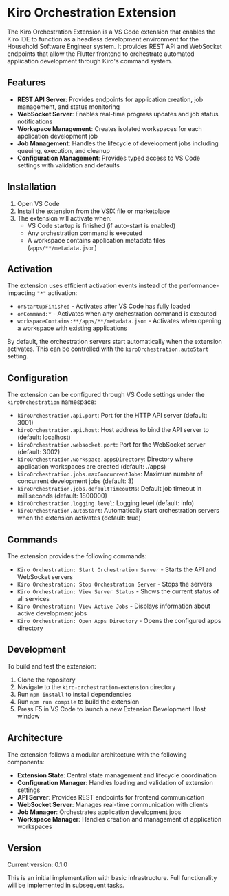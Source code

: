 # Kiro Orchestration Extension

The Kiro Orchestration Extension is a VS Code extension that enables the Kiro IDE to function as a headless development environment for the Household Software Engineer system. It provides REST API and WebSocket endpoints that allow the Flutter frontend to orchestrate automated application development through Kiro's command system.

## Features

- **REST API Server**: Provides endpoints for application creation, job management, and status monitoring
- **WebSocket Server**: Enables real-time progress updates and job status notifications
- **Workspace Management**: Creates isolated workspaces for each application development job
- **Job Management**: Handles the lifecycle of development jobs including queuing, execution, and cleanup
- **Configuration Management**: Provides typed access to VS Code settings with validation and defaults

## Installation

1. Open VS Code
2. Install the extension from the VSIX file or marketplace
3. The extension will activate when:
   - VS Code startup is finished (if auto-start is enabled)
   - Any orchestration command is executed
   - A workspace contains application metadata files (`apps/**/metadata.json`)

## Activation

The extension uses efficient activation events instead of the performance-impacting `"*"` activation:

- `onStartupFinished` - Activates after VS Code has fully loaded
- `onCommand:*` - Activates when any orchestration command is executed
- `workspaceContains:**/apps/**/metadata.json` - Activates when opening a workspace with existing applications

By default, the orchestration servers start automatically when the extension activates. This can be controlled with the `kiroOrchestration.autoStart` setting.

## Configuration

The extension can be configured through VS Code settings under the `kiroOrchestration` namespace:

- `kiroOrchestration.api.port`: Port for the HTTP API server (default: 3001)
- `kiroOrchestration.api.host`: Host address to bind the API server to (default: localhost)
- `kiroOrchestration.websocket.port`: Port for the WebSocket server (default: 3002)
- `kiroOrchestration.workspace.appsDirectory`: Directory where application workspaces are created (default: ./apps)
- `kiroOrchestration.jobs.maxConcurrentJobs`: Maximum number of concurrent development jobs (default: 3)
- `kiroOrchestration.jobs.defaultTimeoutMs`: Default job timeout in milliseconds (default: 1800000)
- `kiroOrchestration.logging.level`: Logging level (default: info)
- `kiroOrchestration.autoStart`: Automatically start orchestration servers when the extension activates (default: true)

## Commands

The extension provides the following commands:

- `Kiro Orchestration: Start Orchestration Server` - Starts the API and WebSocket servers
- `Kiro Orchestration: Stop Orchestration Server` - Stops the servers
- `Kiro Orchestration: View Server Status` - Shows the current status of all services
- `Kiro Orchestration: View Active Jobs` - Displays information about active development jobs
- `Kiro Orchestration: Open Apps Directory` - Opens the configured apps directory

## Development

To build and test the extension:

1. Clone the repository
2. Navigate to the `kiro-orchestration-extension` directory
3. Run `npm install` to install dependencies
4. Run `npm run compile` to build the extension
5. Press F5 in VS Code to launch a new Extension Development Host window

## Architecture

The extension follows a modular architecture with the following components:

- **Extension State**: Central state management and lifecycle coordination
- **Configuration Manager**: Handles loading and validation of extension settings
- **API Server**: Provides REST endpoints for frontend communication
- **WebSocket Server**: Manages real-time communication with clients
- **Job Manager**: Orchestrates application development jobs
- **Workspace Manager**: Handles creation and management of application workspaces

## Version

Current version: 0.1.0

This is an initial implementation with basic infrastructure. Full functionality will be implemented in subsequent tasks.